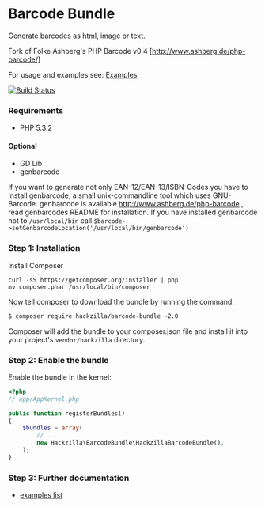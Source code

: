 Barcode Bundle
==============

Generate barcodes as html, image or text.

Fork of Folke Ashberg's PHP Barcode v0.4 [http://www.ashberg.de/php-barcode/]


For usage and examples see: [Examples](Resources/doc/index.md)

[![Build Status](https://travis-ci.org/hackzilla/BarcodeBundle.png?branch=master)](https://travis-ci.org/hackzilla/BarcodeBundle)

### Requirements

* PHP 5.3.2


#### Optional

* GD Lib
* genbarcode

If you want to generate not only EAN-12/EAN-13/ISBN-Codes you have to install
genbarcode, a small unix-commandline tool which uses GNU-Barcode.
genbarcode is available http://www.ashberg.de/php-barcode , read genbarcodes
README for installation.
If you have installed genbarcode not to ```/usr/local/bin``` call ```$barcode->setGenbarcodeLocation('/usr/local/bin/genbarcode')```



### Step 1: Installation

Install Composer

```
curl -sS https://getcomposer.org/installer | php
mv composer.phar /usr/local/bin/composer
```

Now tell composer to download the bundle by running the command:

``` bash
$ composer require hackzilla/barcode-bundle ~2.0
```

Composer will add the bundle to your composer.json file and install it into your project's `vendor/hackzilla` directory.


### Step 2: Enable the bundle

Enable the bundle in the kernel:

``` php
<?php
// app/AppKernel.php

public function registerBundles()
{
    $bundles = array(
        // ...
        new Hackzilla\BarcodeBundle\HackzillaBarcodeBundle(),
    );
}
```

### Step 3: Further documentation

* [examples list](Resources/doc/index.md)
